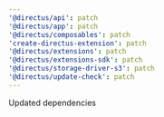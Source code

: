 ```yaml
---
'@directus/api': patch
'@directus/app': patch
'@directus/composables': patch
'create-directus-extension': patch
'@directus/extensions': patch
'@directus/extensions-sdk': patch
'@directus/storage-driver-s3': patch
'@directus/update-check': patch
---
```


Updated dependencies
